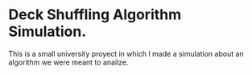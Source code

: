 # Deck Shuffling Algorithm Simulation.
This is a small university proyect in which I made a simulation about an algorithm we were meant to anailze.
